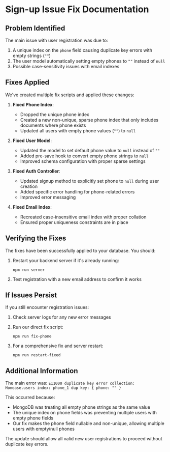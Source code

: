 # Sign-up Issue Fix Documentation

## Problem Identified

The main issue with user registration was due to:

1. A unique index on the `phone` field causing duplicate key errors with empty strings (`""`)
2. The user model automatically setting empty phones to `""` instead of `null`
3. Possible case-sensitivity issues with email indexes

## Fixes Applied

We've created multiple fix scripts and applied these changes:

1. **Fixed Phone Index**:
   - Dropped the unique phone index
   - Created a new non-unique, sparse phone index that only includes documents where phone exists
   - Updated all users with empty phone values (`""`) to `null`

2. **Fixed User Model**:
   - Updated the model to set default phone value to `null` instead of `""`
   - Added pre-save hook to convert empty phone strings to `null`
   - Improved schema configuration with proper sparse settings

3. **Fixed Auth Controller**:
   - Updated signup method to explicitly set phone to `null` during user creation
   - Added specific error handling for phone-related errors
   - Improved error messaging

4. **Fixed Email Index**:
   - Recreated case-insensitive email index with proper collation
   - Ensured proper uniqueness constraints are in place

## Verifying the Fixes

The fixes have been successfully applied to your database. You should:

1. Restart your backend server if it's already running:
   ```
   npm run server
   ```

2. Test registration with a new email address to confirm it works

## If Issues Persist

If you still encounter registration issues:

1. Check server logs for any new error messages
2. Run our direct fix script:
   ```
   npm run fix-phone
   ```

3. For a comprehensive fix and server restart:
   ```
   npm run restart-fixed
   ```

## Additional Information

The main error was: `E11000 duplicate key error collection: Homease.users index: phone_1 dup key: { phone: "" }`

This occurred because:
- MongoDB was treating all empty phone strings as the same value
- The unique index on phone fields was preventing multiple users with empty phone fields
- Our fix makes the phone field nullable and non-unique, allowing multiple users with empty/null phones

The update should allow all valid new user registrations to proceed without duplicate key errors. 